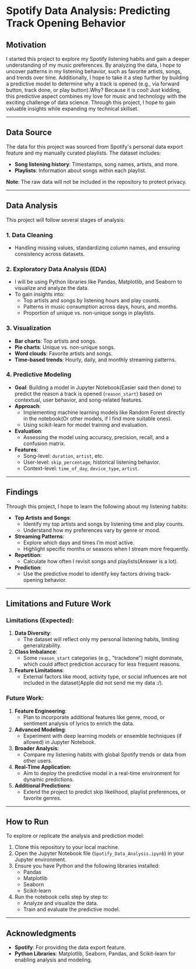 # Spotify Data Analysis: Predicting Track Opening Behavior

## Motivation

I started this project to explore my Spotify listening habits and gain a deeper understanding of my music preferences. By analyzing the data, I hope to uncover patterns in my listening behavior, such as favorite artists, songs, and trends over time. Additionally, I hope to take it a step further by building a predictive model to determine why a track is opened (e.g., via forward button, track done, or play button).Why? Because it is cool! Just kidding, this predictive aspect combines my love for music and technology with the exciting challenge of data science. Through this project, I hope to gain valuable insights while expanding my technical skillset.

---

## Data Source

The data for this project was sourced from Spotify's personal data export feature and my manually curated playlists. The dataset includes:

- **Song listening history**: Timestamps, song names, artists, and more.
- **Playlists**: Information about songs within each playlist.
  
**Note**: The raw data will not be included in the repository to protect privacy.

---

## Data Analysis

This project will follow several stages of analysis:

### 1. Data Cleaning
- Handling missing values, standardizing column names, and ensuring consistency across datasets.

### 2. Exploratory Data Analysis (EDA)
- I will be using Python libraries like Pandas, Matplotlib, and Seaborn to visualize and analyze the data.
- To gain insights into:
  - Top artists and songs by listening hours and play counts.
  - Patterns in music consumption across days, hours, and months.
  - Proportion of unique vs. non-unique songs in playlists.

### 3. Visualization
- **Bar charts**: Top artists and songs.
- **Pie charts**: Unique vs. non-unique songs.
- **Word clouds**: Favorite artists and songs.
- **Time-based trends**: Hourly, daily, and monthly streaming patterns.

### 4. Predictive Modeling
- **Goal**: Building a model in Jupyter Notebook(Easier said then done) to predict the reason a track is opened (`reason_start`) based on contextual, user behavior, and song-related features.
- **Approach**:
  - Implementing machine learning models like Random Forest directly in the notebook(Or other models, if I find more suitable ones).
  - Using scikit-learn for model training and evaluation.
- **Evaluation**:
  - Assessing the model using accuracy, precision, recall, and a confusion matrix.
- **Features**:
  - Song-level: `duration`, `artist`, etc.
  - User-level: `skip_percentage`, historical listening behavior.
  - Context-level: `time_of_day`, `device_type`, `artist`.

---

## Findings

Through this project, I hope to learn the following about my listening habits:

- **Top Artists and Songs**:
  - Identify my top artists and songs by listening time and play counts.
  - Understand how my preferences vary by genre or mood.
- **Streaming Patterns**:
  - Explore which days and times I’m most active.
  - Highlight specific months or seasons when I stream more frequently.
- **Repetition**:
  - Calculate how often I revisit songs and playlists(Answer is a lot).
- **Prediction**:
  - Use the predictive model to identify key factors driving track-opening behavior.

---

## Limitations and Future Work

### Limitations (Expected):
1. **Data Diversity**:
   - The dataset will reflect only my personal listening habits, limiting generalizability.
2. **Class Imbalance**:
   - Some `reason_start` categories (e.g., "trackdone") might dominate, which could affect prediction accuracy for less frequent reasons.
3. **Feature Limitations**:
   - External factors like mood, activity type, or social influences are not included in the dataset(Apple did not send me my data :/).

### Future Work:
1. **Feature Engineering**:
   - Plan to incorporate additional features like genre, mood, or sentiment analysis of lyrics to enrich the data.
2. **Advanced Modeling**:
   - Experiment with deep learning models or ensemble techniques (if allowed) in Jupyter Notebook.
3. **Broader Analysis**:
   - Compare my listening habits with global Spotify trends or data from other users.
4. **Real-Time Application**:
   - Aim to deploy the predictive model in a real-time environment for dynamic predictions.
5. **Additional Predictions**:
   - Extend the project to predict skip likelihood, playlist preferences, or favorite genres.

---

## How to Run

To explore or replicate the analysis and prediction model:

1. Clone this repository to your local machine.
2. Open the Jupyter Notebook file (`Spotify_Data_Analysis.ipynb`) in your Jupyter environment.
3. Ensure you have Python and the following libraries installed:
   - Pandas
   - Matplotlib
   - Seaborn
   - Scikit-learn
4. Run the notebook cells step by step to:
   - Analyze and visualize the data.
   - Train and evaluate the predictive model.

---

## Acknowledgments

- **Spotify**: For providing the data export feature.
- **Python Libraries**: Matplotlib, Seaborn, Pandas, and Scikit-learn for enabling analysis and modeling.

